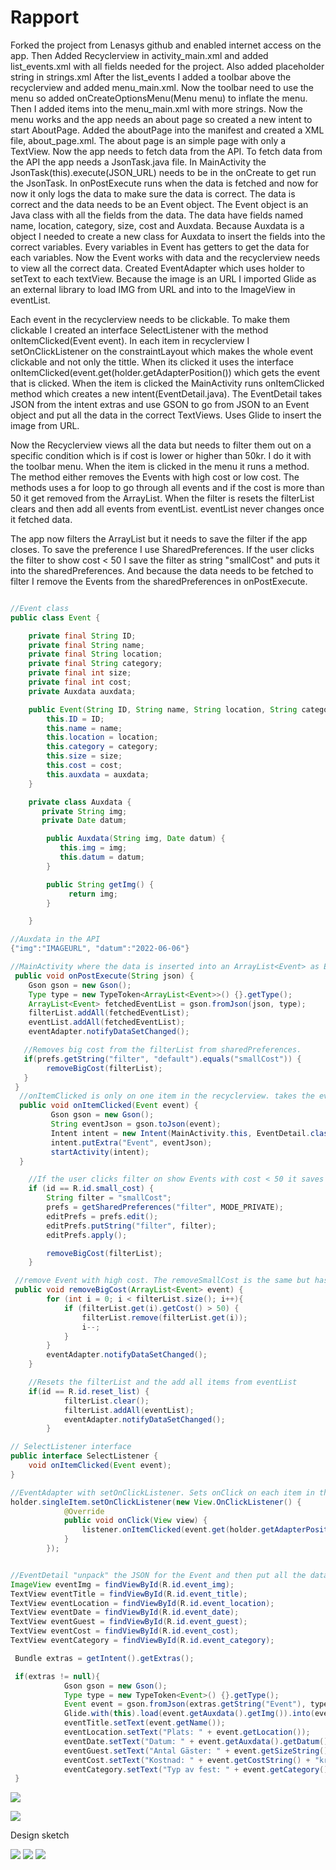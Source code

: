 
# Rapport

Forked the project from Lenasys github and enabled internet access on the app.
Then Added Recyclerview in activity_main.xml and added list_events.xml with all fields needed for the project. Also added placeholder string in strings.xml
After the list_events I added a toolbar above the recyclerview and added menu_main.xml.
Now the toolbar need to use the menu so added onCreateOptionsMenu(Menu menu) to inflate the menu. Then I added items into the menu_main.xml with more strings.
Now the menu works and the app needs an about page so created a new intent to start AboutPage. Added the aboutPage into the manifest and created a XML file, about_page.xml. The about page is an simple page with only a TextView.
Now the app needs to fetch data from the API. To fetch data from the API the app needs a JsonTask.java file. In MainActivity the JsonTask(this).execute(JSON_URL) needs to be in the onCreate to get run the JsonTask.
In onPostExecute runs when the data is fetched and now for now it only logs the data to make sure the data is correct. The data is correct and the data needs to be an Event object. The Event object is an Java class with all the fields from the data.
The data have fields named name, location, category, size, cost and Auxdata. Because Auxdata is a object I needed to create a new class for Auxdata to insert the fields into the correct variables.
Every variables in Event has getters to get the data for each variables.
Now the Event works with data and the recyclerview needs to view all the correct data. Created EventAdapter which uses holder to setText to each textView. Because the image is an URL I imported Glide as an external library to load IMG from URL and into to the ImageView in eventList.

Each event in the recyclerview needs to be clickable. To make them clickable I created an interface SelectListener with the method onItemClicked(Event event).
In each item in recyclerview I setOnClickListener on the constraintLayout which makes the whole event clickable and not only the tittle. When its clicked it uses the interface onItemClicked(event.get(holder.getAdapterPosition()) which gets the event that is clicked. When the item is clicked the MainActivity runs onItemClicked method which creates a new intent(EventDetail.java).
The EventDetail takes JSON from the intent extras and use GSON to go from JSON to an Event object and put all the data in the correct TextViews. Uses Glide to insert the image from URL.

Now the Recyclerview views all the data but needs to filter them out on a specific condition which is if cost is lower or higher than 50kr. I do it with the toolbar menu. When the item is clicked in the menu it runs a method. The method either removes the Events with high cost or low cost.
The methods uses a for loop to go through all events and if the cost is more than 50 it get removed from the ArrayList. When the filter is resets the filterList clears and then add all events from eventList. eventList never changes once it fetched data.

The app now filters the ArrayList but it needs to save the filter if the app closes. To save the preference I use SharedPreferences. If the user clicks the filter to show cost < 50 I save the filter as string "smallCost" and puts it into the sharedPreferences.
And because the data needs to be fetched to filter I remove the Events from the sharedPreferences in onPostExecute.


```Java

//Event class
public class Event {

    private final String ID;
    private final String name;
    private final String location;
    private final String category;
    private final int size;
    private final int cost;
    private Auxdata auxdata;

    public Event(String ID, String name, String location, String category, int size, int cost, Auxdata auxdata) {
        this.ID = ID;
        this.name = name;
        this.location = location;
        this.category = category;
        this.size = size;
        this.cost = cost;
        this.auxdata = auxdata;
    }

    private class Auxdata {
       private String img;
       private Date datum;

        public Auxdata(String img, Date datum) {
           this.img = img;
           this.datum = datum;
        }

        public String getImg() {
             return img;
        }

    }

//Auxdata in the API
{"img":"IMAGEURL", "datum":"2022-06-06"}

//MainActivity where the data is inserted into an ArrayList<Event> as Event object and notify the eventAdapter that data set changed.
 public void onPostExecute(String json) {
    Gson gson = new Gson();
    Type type = new TypeToken<ArrayList<Event>>() {}.getType();
    ArrayList<Event> fetchedEventList = gson.fromJson(json, type);
    filterList.addAll(fetchedEventList);
    eventList.addAll(fetchedEventList);
    eventAdapter.notifyDataSetChanged();

   //Removes big cost from the filterList from sharedPreferences.
   if(prefs.getString("filter", "default").equals("smallCost")) {
        removeBigCost(filterList);
   }
 }
  //onItemClicked is only on one item in the recyclerview. takes the event into a JSON again to make it easier to send it with intent bundle.
  public void onItemClicked(Event event) {
         Gson gson = new Gson();
         String eventJson = gson.toJson(event);
         Intent intent = new Intent(MainActivity.this, EventDetail.class);
         intent.putExtra("Event", eventJson);
         startActivity(intent);
  }

    //If the user clicks filter on show Events with cost < 50 it saves the filter into the sharedPreferences
    if (id == R.id.small_cost) {
        String filter = "smallCost";
        prefs = getSharedPreferences("filter", MODE_PRIVATE);
        editPrefs = prefs.edit();
        editPrefs.putString("filter", filter);
        editPrefs.apply();

        removeBigCost(filterList);
    }

 //remove Event with high cost. The removeSmallCost is the same but has filterList.get(i).getCost() < 50.
 public void removeBigCost(ArrayList<Event> event) {
        for (int i = 0; i < filterList.size(); i++){
            if (filterList.get(i).getCost() > 50) {
                filterList.remove(filterList.get(i));
                i--;
            }
        }
        eventAdapter.notifyDataSetChanged();
    }

    //Resets the filterList and the add all items from eventList
    if(id == R.id.reset_list) {
            filterList.clear();
            filterList.addAll(eventList);
            eventAdapter.notifyDataSetChanged();
        }

// SelectListener interface
public interface SelectListener {
    void onItemClicked(Event event);
}

//EventAdapter with setOnClickListener. Sets onClick on each item in the recyclerview.
holder.singleItem.setOnClickListener(new View.OnClickListener() {
            @Override
            public void onClick(View view) {
                listener.onItemClicked(event.get(holder.getAdapterPosition()));
            }
        });


//EventDetail "unpack" the JSON for the Event and then put all the data into each textView.
ImageView eventImg = findViewById(R.id.event_img);
TextView eventTitle = findViewById(R.id.event_title);
TextView eventLocation = findViewById(R.id.event_location);
TextView eventDate = findViewById(R.id.event_date);
TextView eventGuest = findViewById(R.id.event_guest);
TextView eventCost = findViewById(R.id.event_cost);
TextView eventCategory = findViewById(R.id.event_category);

 Bundle extras = getIntent().getExtras();

 if(extras != null){
            Gson gson = new Gson();
            Type type = new TypeToken<Event>() {}.getType();
            Event event = gson.fromJson(extras.getString("Event"), type);
            Glide.with(this).load(event.getAuxdata().getImg()).into(eventImg);
            eventTitle.setText(event.getName());
            eventLocation.setText("Plats: " + event.getLocation());
            eventDate.setText("Datum: " + event.getAuxdata().getDatum());
            eventGuest.setText("Antal Gäster: " + event.getSizeString());
            eventCost.setText("Kostnad: " + event.getCostString() + "kr");
            eventCategory.setText("Typ av fest: " + event.getCategory());
 }
```

![](homeScreen.png)

![](detailScreen.png)


Design sketch


![](About.png)
![](b21leowaproject.png)
![](EventView.png)
